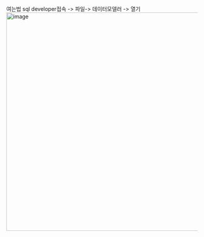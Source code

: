 여는법 
sql developer접속 -> 파일-> 데이터모델러 -> 열기
<img width="1441" height="575" alt="image" src="https://github.com/user-attachments/assets/11b2006a-140e-4a94-b412-4c32addb2652" />
